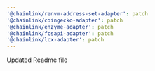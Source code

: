 ```yaml
---
'@chainlink/renvm-address-set-adapter': patch
'@chainlink/coingecko-adapter': patch
'@chainlink/enzyme-adapter': patch
'@chainlink/fcsapi-adapter': patch
'@chainlink/lcx-adapter': patch
---
```


Updated Readme file
